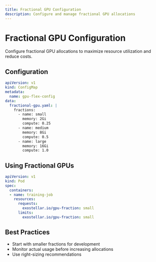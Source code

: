 ```yaml
---
title: Fractional GPU Configuration
description: Configure and manage fractional GPU allocations
---
```


# Fractional GPU Configuration

Configure fractional GPU allocations to maximize resource utilization and reduce costs.

## Configuration

```yaml
apiVersion: v1
kind: ConfigMap
metadata:
  name: gpu-flex-config
data:
  fractional-gpu.yaml: |
    fractions:
      - name: small
        memory: 2Gi
        compute: 0.25
      - name: medium
        memory: 8Gi
        compute: 0.5
      - name: large
        memory: 16Gi
        compute: 1.0
```

## Using Fractional GPUs

```yaml
apiVersion: v1
kind: Pod
spec:
  containers:
  - name: training-job
    resources:
      requests:
        exostellar.io/gpu-fraction: small
      limits:
        exostellar.io/gpu-fraction: small
```

## Best Practices

- Start with smaller fractions for development
- Monitor actual usage before increasing allocations
- Use right-sizing recommendations

